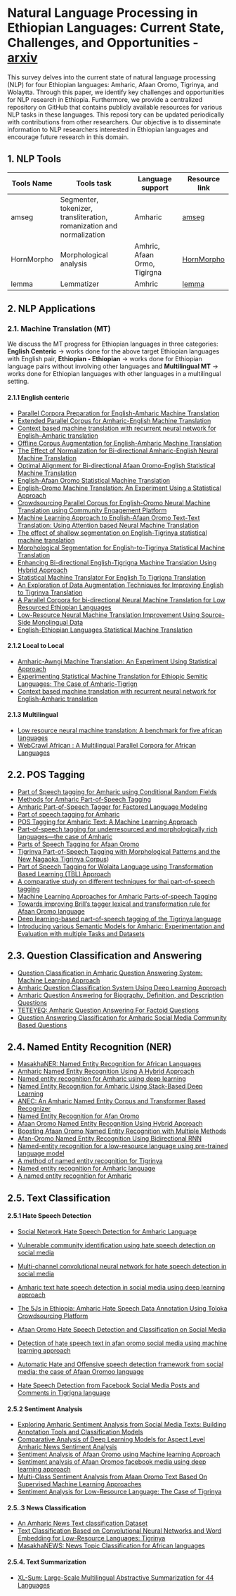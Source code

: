 # Natural Language Processing in Ethiopian Languages: Current State, Challenges, and Opportunities - [arxiv](https://arxiv.org/abs/2303.14406)

This survey delves into the current state of natural language processing (NLP) for four
Ethiopian languages: Amharic, Afaan Oromo, Tigrinya, and Wolaytta. Through this paper, we identify key challenges and opportunities
for NLP research in Ethiopia. Furthermore, we provide a centralized repository on GitHub that
contains publicly available resources for various NLP tasks in these languages. This reposi
tory can be updated periodically with contributions from other researchers. Our objective is to
disseminate information to NLP researchers interested in Ethiopian languages and encourage
future research in this domain.



## 1. NLP Tools
|Tools Name|Tools task |Language support|Resource link|
|----------|-----------|----------------|-------------|
|amseg     | Segmenter, tokenizer, transliteration, romanization and normalization| Amharic    | [amseg](https://pypi.org/project/amseg/) |
|HornMorpho| Morphological analysis|   Amhric, Afaan Ormo, Tigirgna              |[HornMorpho](https://github.com/hltdi/HornMorpho)      |
|lemma     |   Lemmatizer     |   Amhric      |[lemma](https://universaldependencies.org)|


## 2. NLP Applications
### 2.1. Machine Translation (MT)
We discuss the MT progress for Ethiopian languages in three categories: **English Centeric** -> works done for the above target Ethiopian languages with English pair, **Ethiopian - Ethiopian** -> works done for Ethiopian language pairs without involving other languages  and **Multilingual MT** -> works done for Ethiopian languages with other languages in a multilingual setting.
#### 2.1.1 English centeric
  - [Parallel Corpora Preparation for English-Amharic Machine Translation](https://link.springer.com/chapter/10.1007/978-3-030-85030-2_37)
  - [Extended Parallel Corpus for Amharic-English Machine Translation](https://arxiv.org/abs/2104.03543)
  - [Context based machine translation with recurrent neural network for English–Amharic translation](https://link.springer.com/article/10.1007/s10590-021-09262-4)
  - [Offline Corpus Augmentation for English-Amharic Machine Translation](https://ieeexplore.ieee.org/document/9845019)
  - [The Effect of Normalization for Bi-directional Amharic-English Neural Machine Translation](https://arxiv.org/abs/2210.15224)
  - [Optimal Alignment for Bi-directional Afaan Oromo-English Statistical Machine Translation](http://etd.aau.edu.et/handle/123456789/14063)
  - [English-Afaan Oromo Statistical Machine Translation](https://www.semanticscholar.org/paper/English-Afaan-Oromo-Statistical-Machine-Translation-Solomon/44619213bb56d6385383ab3d914ca2e5296b8e00)
  - [English-Oromo Machine Translation: An Experiment Using a Statistical Approach](https://aclanthology.org/L10-1470/)
  - [Crowdsourcing Parallel Corpus for English-Oromo Neural Machine Translation using Community Engagement Platform](https://arxiv.org/abs/2102.07539)
  - [Machine Learning Approach to English-Afaan Oromo Text-Text Translation: Using Attention based Neural Machine Translation](https://ieeexplore.ieee.org/document/9711807)
  - [The effect of shallow segmentation on English-Tigrinya statistical machine translation](https://ieeexplore.ieee.org/document/7875939)
  - [Morphological Segmentation for English-to-Tigrinya Statistical Machine Translation](https://www.semanticscholar.org/paper/Morphological-Segmentation-for-English-to-Tigrinya-Tedla-Yamamoto/f41eea5a02f3a1ba0ba18b322ca7167cba024e73)
  - [Enhancing Bi-directional English-Tigrigna Machine Translation Using Hybrid Approach](https://www.semanticscholar.org/paper/Enhancing-Bi-directional-English-Tigrigna-Machine-Berihu-Mesfin/98df2f1bda6beecdc56d3ec0ba6aca4939e38389)
  - [Statistical Machine Translator For English To Tigrigna Translation](http://www.ijstr.org/final-print/jan2020/Statistical-Machine-Translator-For-English-To-Tigrigna-Translation.pdf)
  - [An Exploration of Data Augmentation Techniques for Improving English to Tigrinya Translation](https://arxiv.org/abs/2103.16789)
  - [A Parallel Corpora for bi-directional Neural Machine Translation for Low Resourced Ethiopian Languages](https://ieeexplore.ieee.org/document/9672230)
  - [Low-Resource Neural Machine Translation Improvement Using Source-Side Monolingual Data](https://www.mdpi.com/2076-3417/13/2/1201)
  - [English-Ethiopian Languages Statistical Machine Translation](https://aclanthology.org/W19-3611/)

#### 2.1.2 Local to Local
  - [Amharic-Awngi Machine Translation: An Experiment Using Statistical Approach](https://www.ijcseonline.org/pdf_paper_view.php?paper_id=4779&2-IJCSE%2007603.pdf)
  - [Experimenting Statistical Machine Translation for Ethiopic Semitic Languages: The Case of Amharic-Tigrign](https://link.springer.com/chapter/10.1007/978-3-319-95153-9_13)
  - [Context based machine translation with recurrent neural network for English-Amharic translation](https://link.springer.com/article/10.1007/s10590-021-09262-4)

#### 2.1.3 Multilingual
  - [Low resource neural machine translation: A benchmark for five african languages](https://arxiv.org/abs/2003.14402)
  - [WebCrawl African : A Multilingual Parallel Corpora for African Languages](https://aclanthology.org/2022.wmt-1.105/)
  
  
## 2.2. POS Tagging

- [Part of Speech tagging for Amharic using Conditional Random Fields](https://aclanthology.org/W05-0707.pdf)
- [Methods for Amharic Part-of-Speech Tagging](https://www.diva-portal.org/smash/get/diva2:1042595/FULLTEXT01.pdf)
- [Amharic Part-of-Speech Tagger for Factored Language Modeling](https://aclanthology.org/R09-1077.pdf)
- [Part of speech tagging for Amharic](https://pure.mpg.de/rest/items/item_1448968/component/file_1448967/content)
- [POS Tagging for Amharic Text: A Machine Learning Approach](https://infocomp.dcc.ufla.br/index.php/infocomp)
- [Part-of-speech tagging for underresourced and morphologically rich languages—the case of Amharic](https://hal.univ-grenoble-alpes.fr/hal-00959156/)
- [Parts of Speech Tagging for Afaan Oromo](https://thesai.org/Publications/IJACSA)
- [Tigrinya Part-of-Speech Tagging with Morphological Patterns and the New Nagaoka Tigrinya Corpus](https://www.researchgate.net/profile/Kazuhide-Yamamoto/publication/305362037_Tigrinya_Part-of-Speech_Tagging_with_Morphological_Patterns_and_the_New_Nagaoka_Tigrinya_Corpus))
- [Part of Speech Tagging for Wolaita Language using Transformation Based Learning (TBL) Approach](https://www.researchgate.net/profile/Birhanesh-Fikre/publication/345243262_Part_of_Speech_Tagging_for_Wolaita_Language_using_Transformation_based_Learning_TBL_Approach)
- [A comparative study on different techniques for thai part-of-speech tagging](https://ieeexplore.ieee.org/document/6559527)
- [Machine Learning Approaches for Amharic Parts-of-speech Tagging](https://arxiv.org/pdf/2001.03324.pdf)
- [Towards improving Brill’s tagger lexical and transformation rule for Afaan Oromo language](https://www.researchgate.net/publication/308788342_Improving_Brill's_tagger_lexical_and_transformation_rule_for_Afaan_Oromo_language)
- [Deep learning-based part-of-speech tagging of the Tigrinya language](https://link.springer.com/chapter/10.1007/978-3-030-59506-7_29)
- [Introducing various Semantic Models for Amharic: Experimentation and Evaluation with multiple Tasks and Datasets](https://arxiv.org/abs/2011.01154)

## 2.3. Question Classification and Answering
- [Question Classification in Amharic Question Answering System: Machine Learning Approach](https://www.proquest.com/openview/a3d9011a2ef22c6dbd7133b306ddcfac/1?pq-origsite=gscholar&cbl=2028729)
- [Amharic Question Classification System Using Deep Learning Approach](http://etd.aau.edu.et/handle/123456789/27559)
- [Amharic Question Answering for Biography, Definition, and Description Questions](https://aclanthology.org/W19-3635/)
- [TETEYEQ: Amharic Question Answering For Factoid Questions](https://www.inf.uni-hamburg.de/en/inst/ab/lt/people/seid-muhie-yimam/yimam-ms-thesis.pdf)
- [Question Answering Classification for Amharic Social Media Community Based Questions](https://www.inf.uni-hamburg.de/en/inst/ab/lt/publications/2022-belayetal-sigullrec2022.pdf)


## 2.4. Named Entity Recognition (NER)
- [MasakhaNER: Named Entity Recognition for African Languages](https://direct.mit.edu/tacl/article/doi/10.1162/tacl_a_00416/107614/MasakhaNER-Named-Entity-Recognition-for-African)
- [Amharic Named Entity Recognition Using A Hybrid Approach](http://etd.aau.edu.et/handle/123456789/14581)
- [Named entity recognition for Amharic using deep learning](https://ieeexplore.ieee.org/abstract/document/8102402/)
- [Named Entity Recognition for Amharic Using Stack-Based Deep Learning](https://link.springer.com/chapter/10.1007/978-3-319-77113-7_22)
- [ANEC: An Amharic Named Entity Corpus and Transformer Based Recognizer](https://ieeexplore.ieee.org/abstract/document/10040676)
- [Named Entity Recognition for Afan Oromo](http://etd.aau.edu.et/handle/123456789/2440)
- [Afaan Oromo Named Entity Recognition Using Hybrid Approach](http://etd.aau.edu.et/handle/123456789/547)
- [Boosting Afaan Oromo Named Entity Recognition with Multiple Methods](https://mecs-press.net/ijieeb/ijieeb-v13-n5/IJIEEB-V13-N5-5.pdf)
- [Afan-Oromo Named Entity Recognition Using Bidirectional RNN](https://sciresol.s3.us-east-2.amazonaws.com/IJST/Articles/2022/Issue-16/IJST-2021-123.pdf)
- [Named-entity recognition for a low-resource language using pre-trained language model](https://dl.acm.org/doi/abs/10.1145/3477314.3507066)
- [A method of named entity recognition for Tigrinya](https://dl.acm.org/doi/abs/10.1145/3570733.3570737)
- [Named entity recognition for Amharic language](http://etd.aau.edu.et/handle/123456789/2741)
- [A named entity recognition for Amharic](http://etd.aau.edu.et/bitstream/handle/123456789/14502/Besufikad%20Alemu.pdf?sequence=1&isAllowed=y)
## 2.5. Text Classification

#### 2.5.1 Hate Speech Detection

- [Social Network Hate Speech Detection for Amharic Language](https://airccj.org/CSCP/vol8/csit88604.pdf)
- [Vulnerable community identification using hate speech detection on social media](https://www.sciencedirect.com/science/article/abs/pii/S0306457318310902)
- [Multi-channel convolutional neural network for hate speech detection in social media](https://link.springer.com/chapter/10.1007/978-3-030-93709-6_41)
- [Amharic text hate speech detection in social media using deep learning approach](https://ir.bdu.edu.et/handle/123456789/12723)
- [The 5Js in Ethiopia: Amharic Hate Speech Data Annotation Using Toloka Crowdsourcing Platform](https://ieeexplore.ieee.org/document/9971189)

- [Afaan Oromo Hate Speech Detection and Classification on Social Media](https://aclanthology.org/2022.lrec-1.712/)
- [Detection of hate speech text in afan oromo social media using machine learning approach](https://indjst.org/articles/detection-of-hate-speech-text-in-afan-oromo-social-media-using-machine-learning-approach)
- [Automatic Hate and Offensive speech detection framework from social media: the case of Afaan Oromoo language](https://ieeexplore.ieee.org/document/9672232)
- [Hate Speech Detection from Facebook Social Media Posts and Comments in Tigrigna language](http://repository.smuc.edu.et/handle/123456789/6929)


#### 2.5.2 Sentiment Analysis

- [Exploring Amharic Sentiment Analysis from Social Media Texts: Building Annotation Tools and Classification Models](https://aclanthology.org/2020.coling-main.91/)
- [Comparative Analysis of Deep Learning Models for Aspect Level Amharic News Sentiment Analysis](https://ieeexplore.ieee.org/document/9765172)
- [Sentiment Analysis of Afaan Oromo using Machine learning Approach](http://ijrsset.org/pdfs/v7-i9/2.pdf)
- [Sentiment analysis of Afaan Oromoo facebook media using deep learning approach](https://www.iiste.org/Journals/index.php/NMMC/article/view/52606)
- [Multi-Class Sentiment Analysis from Afaan Oromo Text Based On Supervised Machine Learning Approaches](http://ijrsset.org/pdfs/v7-i7/3.pdf)
- [Sentiment Analysis for Low-Resource Language: The Case of Tigrinya](https://erepo.uef.fi/bitstream/handle/123456789/23169/urn_nbn_fi_uef-20201000.pdf?sequence=-1&isAllowed=y)

#### 2.5..3 News Classification

- [An Amharic News Text classification Dataset](https://arxiv.org/abs/2103.05639)
- [Text Classification Based on Convolutional Neural Networks and Word Embedding for Low-Resource Languages: Tigrinya](https://www.mdpi.com/2078-2489/12/2/52)
- [MasakhaNEWS: News Topic Classification for African languages](https://arxiv.org/abs/2304.09972)


#### 2.5.4. Text Summarization

- [XL-Sum: Large-Scale Multilingual Abstractive Summarization for 44 Languages](https://arxiv.org/abs/2106.13822)
